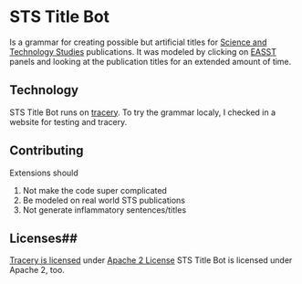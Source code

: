 # STS Title Bot #

Is a grammar for creating possible but artificial titles for [Science and Technology Studies](https://en.wikipedia.org/wiki/Science_and_technology_studies) publications.
It was modeled by clicking on [EASST](https://easst2018.easst.net/) panels and looking at the publication titles for an extended amount of time.


## Technology ##
STS Title Bot runs on [tracery](https://github.com/galaxykate/tracery).
To try the grammar localy, I checked in a website for testing and tracery.

## Contributing ##

Extensions should 

1. Not make the code super complicated
2. Be modeled on real world STS publications
3. Not generate inflammatory sentences/titles

## Licenses## 

[Tracery is licensed](https://github.com/galaxykate/tracery/blob/master/LICENSE.MD) under [Apache 2 License](http://www.apache.org/licenses/LICENSE-2.0)
STS Title Bot is licensed under Apache 2, too. 

